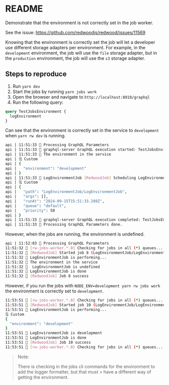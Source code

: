# README

Demonstrate that the environment is not correctly set in the job worker.

See the issue: https://github.com/redwoodjs/redwood/issues/11569

Knowing that the environment is correctly set the job will let a developer use different storage adapters per environment. For example, in the `development` environment, the job will use the `file` storage adapter, but in the `production` environment, the job will use the `s3` storage adapter.

## Steps to reproduce

1. Run `yarn dev`
2. Start the jobs by running `yarn jobs work`
2. Open the browser and navigate to `http://localhost:8910/graphql`
3. Run the following query:

```graphql
query TestJobsEnvironment {
  logEnvironment
}
```

Can see that the environment is correctly set in the service to `development` when `yarn rw dev` is running.

```bash
api | 11:51:33 🐛 Processing GraphQL Parameters
api | 11:51:33 🐛 graphql-server GraphQL execution started: TestJobsEnvironment
api | 11:51:33 🌲 The environment in the service
api | 🗒 Custom
api | {
api |   "environment": "development"
api | }
api | 11:51:33 🌲 LogEnvironmentJob [RedwoodJob] Scheduling LogEnvironmentJob
api | 🗒 Custom
api | {
api |   "path": "LogEnvironmentJob/LogEnvironmentJob",
api |   "args": [],
api |   "runAt": "2024-09-15T15:51:33.280Z",
api |   "queue": "default",
api |   "priority": 50
api | }
api | 11:51:33 🐛 graphql-server GraphQL execution completed: TestJobsEnvironment
api | 11:51:33 🐛 Processing GraphQL Parameters done.
```

However, when the jobs are running, the environment is undefined.

```bash
api | 11:52:03 🐛 Processing GraphQL Parameters
11:51:32 🐛 [rw-jobs-worker.*.0] Checking for jobs in all (*) queues...
11:51:32 🌲 [RedwoodJob] Started job 8 (LogEnvironmentJob/LogEnvironmentJob:LogEnvironmentJob)
11:51:32 🌲 LogEnvironmentJob is performing...
11:51:32 🌲 The environment in the service
11:51:32 🚦  LogEnvironmentJob is undefined
11:51:32 🌲 LogEnvironmentJob is done
11:51:32 🐛 [RedwoodJob] Job 8 success
```

However, if you run the jobs with `NODE_ENV=development yarn rw jobs work` the environment is correctly set to `development`.

```bash
11:53:51 🐛 [rw-jobs-worker.*.0] Checking for jobs in all (*) queues...
11:53:51 🌲 [RedwoodJob] Started job 10 (LogEnvironmentJob/LogEnvironmentJob:LogEnvironmentJob)
11:53:51 🌲 LogEnvironmentJob is performing...
🗒 Custom
{
  "environment": "development"
}
11:53:51 🌲 LogEnvironmentJob is development
11:53:51 🌲 LogEnvironmentJob is done
11:53:51 🐛 [RedwoodJob] Job 10 success
11:53:51 🐛 [rw-jobs-worker.*.0] Checking for jobs in all (*) queues...
```

> Note:
>
> There is checking in the jobs cli commands for the environment to add the logger formatter, but that must > have a different way of getting the environment.
